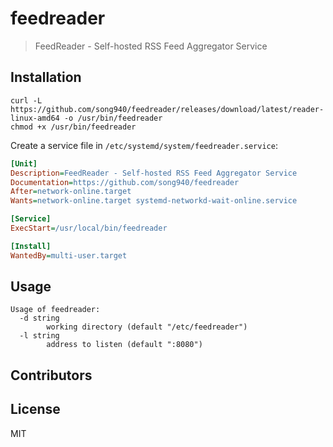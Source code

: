 # feedreader

> FeedReader - Self-hosted RSS Feed Aggregator Service

## Installation

```shell
curl -L https://github.com/song940/feedreader/releases/download/latest/reader-linux-amd64 -o /usr/bin/feedreader
chmod +x /usr/bin/feedreader
```

Create a service file in `/etc/systemd/system/feedreader.service`:

```ini
[Unit]
Description=FeedReader - Self-hosted RSS Feed Aggregator Service
Documentation=https://github.com/song940/feedreader
After=network-online.target
Wants=network-online.target systemd-networkd-wait-online.service

[Service]
ExecStart=/usr/local/bin/feedreader

[Install]
WantedBy=multi-user.target
```

## Usage

```shell
Usage of feedreader:
  -d string
        working directory (default "/etc/feedreader")
  -l string
        address to listen (default ":8080")
```

## Contributors

## License

MIT